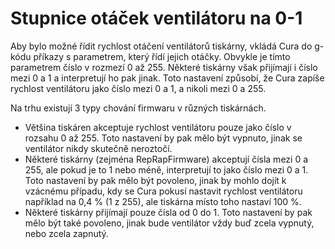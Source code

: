 Stupnice otáček ventilátoru na 0-1
====
Aby bylo možné řídit rychlost otáčení ventilátorů tiskárny, vkládá Cura do g-kódu příkazy s parametrem, který řídí jejich otáčky. Obvykle je tímto parametrem číslo v rozmezí 0 až 255. Některé tiskárny však přijímají i číslo mezi 0 a 1 a interpretují ho pak jinak. Toto nastavení způsobí, že Cura zapíše rychlost ventilátoru jako číslo mezi 0 a 1, a nikoli mezi 0 a 255.

Na trhu existují 3 typy chování firmwaru v různých tiskárnách.
* Většina tiskáren akceptuje rychlost ventilátoru pouze jako číslo v rozsahu 0 až 255. Toto nastavení by pak mělo být vypnuto, jinak se ventilátor nikdy skutečně neroztočí.
* Některé tiskárny (zejména RepRapFirmware) akceptují čísla mezi 0 a 255, ale pokud je to 1 nebo méně, interpretují to jako číslo mezi 0 a 1. Toto nastavení by pak mělo být povoleno, jinak by mohlo dojít k vzácnému případu, kdy se Cura pokusí nastavit rychlost ventilátoru například na 0,4 % (1 z 255), ale tiskárna místo toho nastaví 100 %.
* Některé tiskárny přijímají pouze čísla od 0 do 1. Toto nastavení by pak mělo být také povoleno, jinak bude ventilátor vždy buď zcela vypnutý, nebo zcela zapnutý.